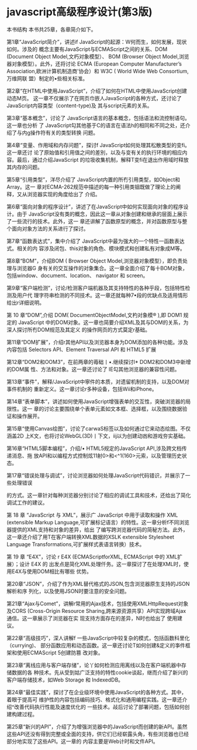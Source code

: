 # javascript高级程序设计(第3版)

本书结构
本书共25章，各章简介如下。

<p>第1章“JavaScript简介”，讲述if JavaScript的起源：W何而生，如何发展，现状如何。涉及的 概念主要有JavaScript与ECMAScript之间的关系、DOM (Document Object Model,文朽对象模型）、 BOM (Browser Object Model,浏览器对象模型）。此外，还将讨论 ECMA (European Computer Manufacturer’s Association,欧洲计算机制造商'协会）和 W3C ( World Wide Web Consortium,万维网联 盟）制定的•些相关标准。</p>
<p>第2章“在HTML中使用JavaScript”，介绍了如何在HTML中使用JavaScript创建动态M页。 这一章不仅展示了在网页巾嵌人JavaScript的各种方式，还讨论了 JavaScript内容类型（content-type)及 其与script元素的关系。</p>

<p>第3章“基本槪念”，讨论了 JavaScript语言的基本概念，包括语法和流控制语句。这一章也分析 了 JavaScript勾其他基于C的语言在语法h的相同和不同之处，还介绍了与内g操作符有关的类型转换
问题。</p>

<p>第4章“变量、作用域和内存问题”，探讨f JavaScript如何处理其松散类型的变fi。这一章还讨 论了原始值和引用值之间的差別，以及与变有关的执行环境的相应内容。最后，通过介绍JavaScript 的垃圾收集机制，解释T变fi在退出作用域时释放其内存的问题。</p>
<p>第5章“引用类型”，洋尽介绍了 JavaScript内置的所冇引用类型，如Object和Array。这一 章对ECMA-262规范中描述的每一种引用类铟既做了理论上的阐释，又从浏览器实现的角度给出了 介绍。</p>

<p>第6章“面向对象的程序设计”，讲述了在JavaScript中如何实现面向对象的程序设计。由于 JavaScript没有类的概念，因此这一章从对象创建和继承的层面上展示了一些流行的技术。此外，这一 章还讲解了函数原型的概念，并对函数原型与整个面向对象方法的关系进行了探讨。</p>
<p>第7章“函数表达式”，集中介绍了 JavaScript中最为强大的一个特性一函数表达式。相关的内 容涉及闭包、this对象的角色、模块模式和创建私有对象成M等。</p>
<p>第8章“BOM”，介绍BOM ( Browser Object Model,浏览器对象模型），即负责处理与浏览器G 身有关的交互操作的对象集合。这一章全面介绍了每十BOM对象，包括window、document、location、 navigator 和 screen。
<p>第9章“客户端检测”，讨论/检测客户端机器及其支持特性的各种乎段，包括特性检测及用户代 理字符串检测的不同技术。这一章还就每种7•段的优缺点及适用情形给出r详细说明。</p>
<p>第 10 章“DOM”,介绍 DOM( DocumentObjectModel,文杓对象模® ),即 DOM1 规定的 JavaScript 中的DOM对象。这一章也简要介绍XML及其与DOM的关系，为深人探讨所冇DOM规范及其定义 的操作网页的方式莫定r基础。</p>
<p>第11章“DOM扩展”，介绍r其他API以及浏览器本身为DOM添加的各种功能。涉及内容包括
Selectors API、Element Traversal API 和 HTML5 扩展</p>
<p>第12章“DOM2和OOM3”，在前两章的苺础丨•.继续探讨I* DOM2和DOM3中新增的DOM属 性、方法和对象。这一章还讨论了 IE勾其他浏览器的兼容性问题。</p>
<p>第13章“事件”，解释/JavaScript中寧件的本质，对遗留机制的支持，以及DOM对事件机制的 重新定义。这一章讨论r多种设备，包括Wii和iPhone。</p>
<p>第14章“表单脚本”，讲述如何使用JavaScript增强表单的交互性，突破浏览器的局限性。这一 章的讨论主要围绕单个表单元紊如文本框、选择框，以及围绕数据验证和操作展开。</p>
<p>第15章“使用Canvas绘图”，讨论了carwaS标签以及如何通过它来动态绘图。不仅涵盖2D 上K文，也将讨论WebGL(3D)丨下文，iij以为创建动凼和游戏夯实基础。</p>
<p>第16章“HTML5脚本编程”，介绍/• HTML5规定的JavaScript API,涉及跨文档传递消息、拖 放API和以编程方式控制炫11射0>和<^1(160>元索，以及管理历史状态。</p>
<p>第17章“错误处理与调试”，讨论浏览器如何处理JavaScript代码错识，并展示了一些处理错误 </p>的方式。这一章针对每种浏览器分别讨论了相应的调试工具和技术，还给出了简化调试工作的建议。
<p>第 18 章 “JavaScript 与 XML”，展示广 JavaScript 中用于读取和操作 XML (extensible Markup Language,可扩展标记语言）的特性。这一章分析f不同浏览器提供的XML支持和对象的差异，给出 了编写跨浏览器代码的简秘方法。此外，这一章还介绍了用T在客户端转换XML数据的XSLK extensible Stylesheet Language Transformations,可扩展样式表语言转换）技术。</p>
<p>第 19 章 “E4X”，讨论 r E4X (ECMAScriptforXML, ECMAScript 中的 XML扩展）；设计 E4X 的 出发点是简化XML处理仟务。这一章探讨了在处理XML时，使用E4X与使用DOM相比有哪些 优势。
<p>第20章“JSON”，介绍了作为XML替代格式的JSON,包含浏览器原生支持的JSON解析和序 列化，以及使用JSON时要注意的安全问题。</p>
<p>第21章“Ajax与Comet”，讲解r常用的Ajax技术，包括使用XMLHttpRequest对象及CORS (Cross-Origin Resource Sharing,跨来源资源共享）API实现跨域Ajax通信。这一章展示了浏览器在实 现支持方面存在的差异，N时也给出了	使用建议。</p>
<p>第22章“高级技巧”，深人讲解f 一些JavaScript中较复杂的模式，包括函数科里化（currying)、 部分函数应用和动态函数。这一章还讨论T如何创建&定义的亊件框架和使用ECMAScript 5创建防篡 改对象。</p>
<p>第23章“离线应用与客户端存储”，论丫如何检测应用离线以及在客户端机器中存储数据的各 种技术。先从受到姑广泛支持的特性cookie谈起，继而介绍了新兴的客户端存储技术，如Web Storage 和 IndexedDB。</p>
<p>第24章“最佳实践”，探讨了在企业级环境中使用JavaScript的各种方式。其中，着眼于提高可 维护性的内容包括编码技巧、格式化和通用编程实践。这一章还介绍^改善代码执行性能及速度优化的 一些技术。敁后讨论了部署问题，包括如何创建构建过程。
<p>第25章“新兴的API”，介绍了为增强浏览器中的JavaScript而创建的新API。虽然这些API还没有得到完整或全面的支持，供它们已经崭露头角，有些浏览器也已经部分地实现了这些API。这一章的 内容主要是Web计时和文件API。 </p>
